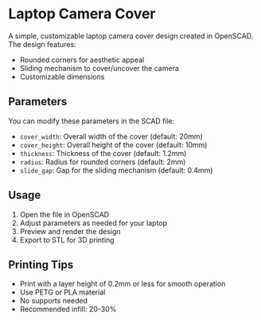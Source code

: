 # Laptop Camera Cover

A simple, customizable laptop camera cover design created in OpenSCAD. The design features:
- Rounded corners for aesthetic appeal
- Sliding mechanism to cover/uncover the camera
- Customizable dimensions

## Parameters

You can modify these parameters in the SCAD file:
- `cover_width`: Overall width of the cover (default: 20mm)
- `cover_height`: Overall height of the cover (default: 10mm)
- `thickness`: Thickness of the cover (default: 1.2mm)
- `radius`: Radius for rounded corners (default: 2mm)
- `slide_gap`: Gap for the sliding mechanism (default: 0.4mm)

## Usage

1. Open the file in OpenSCAD
2. Adjust parameters as needed for your laptop
3. Preview and render the design
4. Export to STL for 3D printing

## Printing Tips

- Print with a layer height of 0.2mm or less for smooth operation
- Use PETG or PLA material
- No supports needed
- Recommended infill: 20-30%
